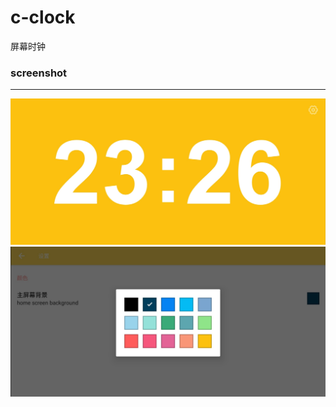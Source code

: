 # c-clock

屏幕时钟

### screenshot
___
![main](/screenshot/main.jpg)
![setting](/screenshot/setting.jpg)
